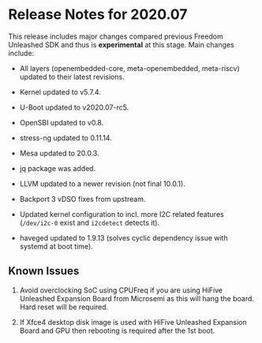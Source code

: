 # Release Notes for 2020.07

This release includes major changes compared previous Freedom Unleashed SDK and thus is **experimental** at this stage. Main changes include:

- All layers (openembedded-core, meta-openembedded, meta-riscv) updated to their latest revisions.

- Kernel updated to v5.7.4.

- U-Boot updated to v2020.07-rc5.

- OpenSBI updated to v0.8.

- stress-ng updated to 0.11.14.

- Mesa updated to 20.0.3.

- jq package was added.

- LLVM updated to a newer revision (not final 10.0.1).

- Backport 3 vDSO fixes from upstream.

- Updated kernel configuration to incl. more I2C related features (`/dev/i2c-0` exist and `i2cdetect` detects it).

- haveged updated to 1.9.13 (solves cyclic dependency issue with systemd at boot time).

## Known Issues

1. Avoid overclocking SoC using CPUFreq if you are using HiFive Unleashed Expansion Board from Microsemi as this will hang the board. Hard reset will be required.

2. If Xfce4 desktop disk image is used with HiFive Unleashed Expansion Board and GPU then rebooting is required after the 1st boot.
